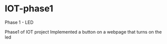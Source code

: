 # IOT-phase1
Phase 1 - LED 

Phase1 of IOT project
Implemented a button on a webpage that turns on the led 
